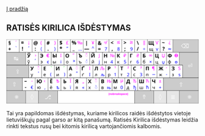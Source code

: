 [Į pradžią](../README.md)

RATISĖS KIRILICA IŠDĖSTYMAS
--------------------------------

![Ratisės kirilicos išdėstymas](images/kb_lt_ratise_cyrillic.svg)

Tai yra papildomas išdėstymas, kuriame kirilicos raidės išdėstytos vietoje lietuviškųjų pagal garso ar kitą panašumą.
Ratisės Kirilica išdėstymas leidžia rinkti tekstus rusų bei kitomis kirilicą vartojančiomis kalbomis.
